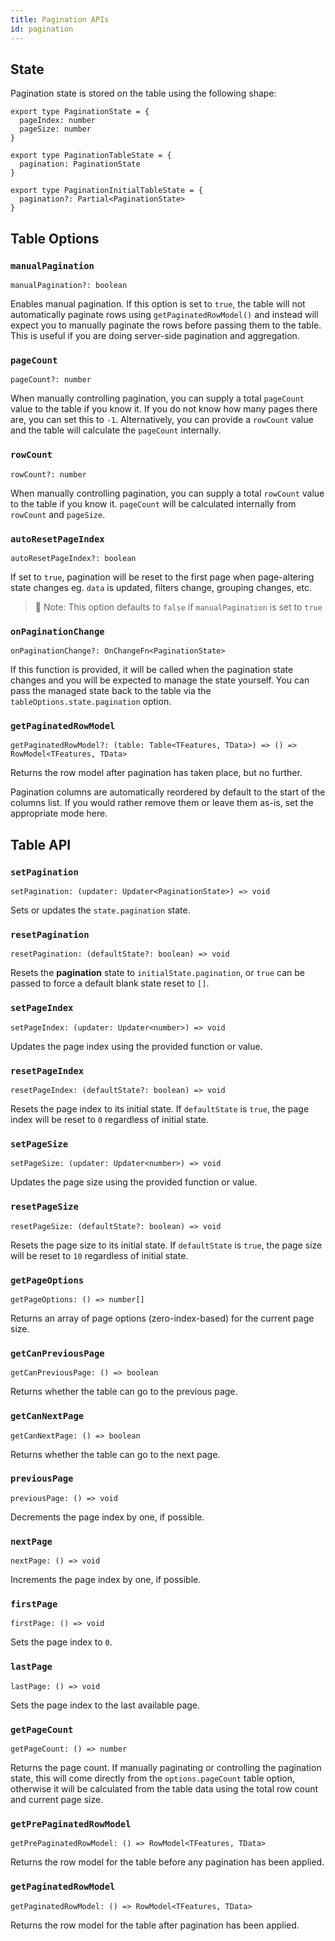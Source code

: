 ```yaml
---
title: Pagination APIs
id: pagination
---
```


## State

Pagination state is stored on the table using the following shape:

```tsx
export type PaginationState = {
  pageIndex: number
  pageSize: number
}

export type PaginationTableState = {
  pagination: PaginationState
}

export type PaginationInitialTableState = {
  pagination?: Partial<PaginationState>
}
```

## Table Options

### `manualPagination`

```tsx
manualPagination?: boolean
```

Enables manual pagination. If this option is set to `true`, the table will not automatically paginate rows using `getPaginatedRowModel()` and instead will expect you to manually paginate the rows before passing them to the table. This is useful if you are doing server-side pagination and aggregation.

### `pageCount`

```tsx
pageCount?: number
```

When manually controlling pagination, you can supply a total `pageCount` value to the table if you know it. If you do not know how many pages there are, you can set this to `-1`. Alternatively, you can provide a `rowCount` value and the table will calculate the `pageCount` internally.

### `rowCount`

```tsx
rowCount?: number
```

When manually controlling pagination, you can supply a total `rowCount` value to the table if you know it. `pageCount` will be calculated internally from `rowCount` and `pageSize`.

### `autoResetPageIndex`

```tsx
autoResetPageIndex?: boolean
```

If set to `true`, pagination will be reset to the first page when page-altering state changes eg. `data` is updated, filters change, grouping changes, etc.

> 🧠 Note: This option defaults to `false` if `manualPagination` is set to `true`

### `onPaginationChange`

```tsx
onPaginationChange?: OnChangeFn<PaginationState>
```

If this function is provided, it will be called when the pagination state changes and you will be expected to manage the state yourself. You can pass the managed state back to the table via the `tableOptions.state.pagination` option.

### `getPaginatedRowModel`

```tsx
getPaginatedRowModel?: (table: Table<TFeatures, TData>) => () => RowModel<TFeatures, TData>
```

Returns the row model after pagination has taken place, but no further.

Pagination columns are automatically reordered by default to the start of the columns list. If you would rather remove them or leave them as-is, set the appropriate mode here.

## Table API

### `setPagination`

```tsx
setPagination: (updater: Updater<PaginationState>) => void
```

Sets or updates the `state.pagination` state.

### `resetPagination`

```tsx
resetPagination: (defaultState?: boolean) => void
```

Resets the **pagination** state to `initialState.pagination`, or `true` can be passed to force a default blank state reset to `[]`.

### `setPageIndex`

```tsx
setPageIndex: (updater: Updater<number>) => void
```

Updates the page index using the provided function or value.

### `resetPageIndex`

```tsx
resetPageIndex: (defaultState?: boolean) => void
```

Resets the page index to its initial state. If `defaultState` is `true`, the page index will be reset to `0` regardless of initial state.

### `setPageSize`

```tsx
setPageSize: (updater: Updater<number>) => void
```

Updates the page size using the provided function or value.

### `resetPageSize`

```tsx
resetPageSize: (defaultState?: boolean) => void
```

Resets the page size to its initial state. If `defaultState` is `true`, the page size will be reset to `10` regardless of initial state.

### `getPageOptions`

```tsx
getPageOptions: () => number[]
```

Returns an array of page options (zero-index-based) for the current page size.

### `getCanPreviousPage`

```tsx
getCanPreviousPage: () => boolean
```

Returns whether the table can go to the previous page.

### `getCanNextPage`

```tsx
getCanNextPage: () => boolean
```

Returns whether the table can go to the next page.

### `previousPage`

```tsx
previousPage: () => void
```

Decrements the page index by one, if possible.

### `nextPage`

```tsx
nextPage: () => void
```

Increments the page index by one, if possible.

### `firstPage`

```tsx
firstPage: () => void
```

Sets the page index to `0`.

### `lastPage`

```tsx
lastPage: () => void
```

Sets the page index to the last available page.

### `getPageCount`

```tsx
getPageCount: () => number
```

Returns the page count. If manually paginating or controlling the pagination state, this will come directly from the `options.pageCount` table option, otherwise it will be calculated from the table data using the total row count and current page size.

### `getPrePaginatedRowModel`

```tsx
getPrePaginatedRowModel: () => RowModel<TFeatures, TData>
```

Returns the row model for the table before any pagination has been applied.

### `getPaginatedRowModel`

```tsx
getPaginatedRowModel: () => RowModel<TFeatures, TData>
```

Returns the row model for the table after pagination has been applied.
